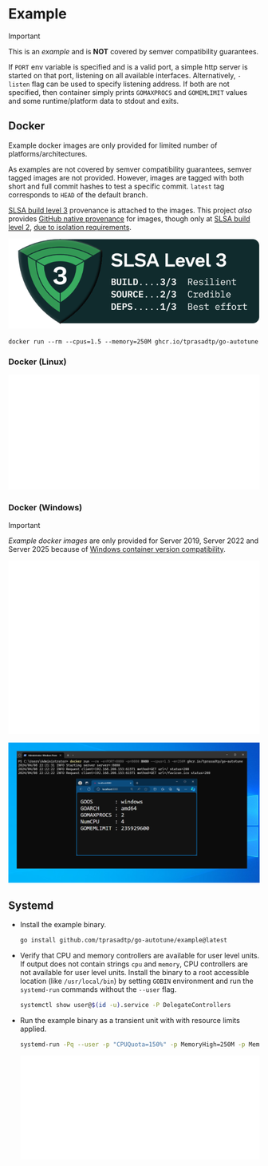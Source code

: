 # Example

> [!IMPORTANT]
>
> This is an _example_ and is **NOT** covered by semver compatibility guarantees.

If `PORT` env variable is specified and is a valid port, a simple http server
is started on that port, listening on all available interfaces. Alternatively,
`-listen` flag can be used to specify listening address. If both are not specified,
then container simply prints `GOMAXPROCS` and `GOMEMLIMIT` values and some runtime/platform
data to stdout and exits.

## Docker

Example docker images are only provided for limited number of platforms/architectures.

As examples are not covered by semver compatibility guarantees, semver tagged images are
not provided. However, images are tagged with both short and full commit hashes to test
a specific commit. `latest` tag corresponds to `HEAD` of the default branch.

[SLSA build level 3][slsa-build-l3] provenance is attached to the images. This project
_also_ provides [GitHub native provenance](https://github.com/tprasadtp/go-autotune/attestations)
for images, though only at [SLSA build level 2][slsa-build-l2], [due to isolation requirements][slsa-levels-github-native].

<div align="center">

[![slsa-level3-badge](../logos/slsa-level3-logo.svg)][slsa-build-l3]

</div>


```console
docker run --rm --cpus=1.5 --memory=250M ghcr.io/tprasadtp/go-autotune
```

### Docker (Linux)

![linux-stdout](../screenshots/linux-docker.svg)

### Docker (Windows)

> [!IMPORTANT]
>
> _Example docker images_ are only provided for Server 2019, Server 2022 and
> Server 2025 because of [Windows container version compatibility].

![windows-stdout](../screenshots/windows-docker.svg)

![windows-server](../screenshots/windows-http-server.png)

## Systemd

- Install the example binary.

  ```bash
  go install github.com/tprasadtp/go-autotune/example@latest
  ```

- Verify that CPU and memory controllers are available for user level units.
  If output does not contain strings `cpu` and `memory`, CPU controllers are not available for
  user level units. Install the binary to a root accessible location (like `/usr/local/bin`)
  by setting `GOBIN` environment and run the `systemd-run` commands without the `--user` flag.

  ```bash
  systemctl show user@$(id -u).service -P DelegateControllers
  ```

- Run the example binary as a transient unit with with resource limits applied.

  ```bash
  systemd-run -Pq --user -p "CPUQuota=150%" -p MemoryHigh=250M -p MemoryMax=300M go-autotune
  ```

  ![linux-systemd](../screenshots/linux-systemd-run.svg)

[Windows container version compatibility]: https://learn.microsoft.com/en-us/virtualization/windowscontainers/deploy-containers/version-compatibility
[slsa-build-l3]: https://slsa.dev/spec/v1.0/levels#build-l3
[slsa-build-l2]: https://slsa.dev/spec/v1.0/levels#build-l2
[slsa-levels-github-native]: https://docs.github.com/en/actions/security-guides/using-artifact-attestations-to-establish-provenance-for-builds#about-slsa-levels-for-artifact-attestations
